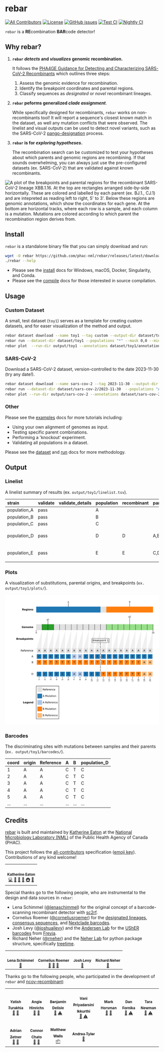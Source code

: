 # rebar

[![All Contributors](https://img.shields.io/badge/all_contributors-11-orange.svg?style=flat-square)](#credits)
[![License](https://img.shields.io/badge/License-Apache_2.0-blue.svg)](https://github.com/phac-nml/rebar/blob/master/LICENSE)
[![GitHub issues](https://img.shields.io/github/issues/phac-nml/rebar.svg)](https://github.com/phac-nml/rebar/issues)
[![Test CI](https://github.com/phac-nml/rebar/actions/workflows/test.yaml/badge.svg)](https://github.com/phac-nml/rebar/actions/workflows/test.yaml)
[![Nightly CI](https://github.com/phac-nml/rebar/actions/workflows/nightly.yaml/badge.svg)](https://github.com/phac-nml/rebar/actions/workflows/nightly.yaml)

`rebar` is a **RE**combination **BAR**code detector!

## Why rebar?

1. **`rebar` _detects_ and _visualizes_ genomic recombination.**

    It follows the [PHA4GE Guidance for Detecting and Characterizing SARS-CoV-2 Recombinants](https://github.com/pha4ge/pipeline-resources/blob/main/docs/sc2-recombinants.md) which outlines three steps:

    1. Assess the genomic evidence for recombination.
    1. Identify the breakpoint coordinates and parental regions.
    1. Classify sequences as _designated_ or _novel_ recombinant lineages.

1. **`rebar` peforms generalized _clade assignment_**.

    While specifically designed for recombinants, `rebar` works on non-recombinants tool! It will report a sequence's closest known match in the dataset, as well any mutation conflicts that were observed. The linelist and visual outputs can be used to detect novel variants, such as the SARS-CoV-2 [pango-designation](https://github.com/cov-lineages/pango-designation/issues) process.

1. **`rebar` is for _exploring hypotheses_.**

    The recombination search can be customized to test your hypotheses about which parents and genomic regions are recombining. If that sounds overwhelming, you can always just use the pre-configured datasets (ex. SARS-CoV-2) that are validated against known recombinants.

![A plot of the breakpoints and parental regions for the recombinant SARS-CoV-2 lineage XBB.1.16. At the top are rectangles arranged side-by-side horizontally. These are colored and labelled by each parent (ex. BJ.1., CJ.1) and are intepreted as reading left to right, 5' to 3'. Below these regions are genomic annotations, which show the coordinates for each gene. At the bottom are horizontal tracks, where each row is a sample, and each column is a mutation. Mutations are colored according to which parent the recombination region derives from.](assets/images/XBB_BJ.1_CJ.1_22897-22941.png)

## Install

`rebar` is a standalone binary file that you can simply download and run:

```bash
wget -O rebar https://github.com/phac-nml/rebar/releases/latest/download/rebar-x86_64-unknown-linux-musl
./rebar --help
```

- Please see the [install](docs/install.md) docs for Windows, macOS, Docker, Singularity, and Conda.
- Please see the [compile](docs/compile.md) docs for those interested in source compilation.

## Usage

### Custom Dataset

A small, test dataset (`toy1`) serves as a template for creating custom datasets, and for easer visualization of the method and output.

```bash
rebar dataset download --name toy1 --tag custom --output-dir dataset/toy1
rebar run --dataset-dir dataset/toy1 --populations "*" --mask 0,0 --min-length 3 --output-dir output/toy1
rebar plot  --run-dir output/toy1 --annotations dataset/toy1/annotations.tsv
```

### SARS-CoV-2

Download a SARS-CoV-2 dataset, version-controlled to the date 2023-11-30 (try any date!).

```bash
rebar dataset download --name sars-cov-2 --tag 2023-11-30 --output-dir dataset/sars-cov-2/2023-11-30
rebar run --dataset-dir dataset/sars-cov-2/2023-11-30  --populations "AY.4.2*,BA.5.2,XBC.1.6*,XBB.1.5.1,XBL" --output-dir output/sars-cov-2
rebar plot --run-dir output/sars-cov-2 --annotations dataset/sars-cov-2/2023-11-30/annotations.tsv
```

### Other

Please see the [examples](docs/examples.md) docs for more tutorials including:

- Using your own alignment of genomes as input.
- Testing specific parent combinations.
- Performing a 'knockout' experiment.
- Validating all populations in a dataset.

Please see the [dataset](docs/dataset.md) and [run](docs/run.md) docs for more methodology.

## Output

### Linelist

A linelist summary of results (ex. `output/toy1/linelist.tsv`).

|strain      |validate|validate_details|population|recombinant|parents|breakpoints|edge_case|unique_key |regions         |genome_length|dataset_name|dataset_tag|cli_version|
|:-----------|:-------|:---------------|:---------|:----------|:------|:----------|:--------|:----------|:---------------|:------------|:-----------|:----------|:----------|
|population_A|pass    |                |A         |           |       |           |false    |           |                |20           |toy1        |custom     |0.2.0      |
|population_B|pass    |                |B         |           |       |           |false    |           |                |20           |toy1        |custom     |0.2.0      |
|population_C|pass    |                |C         |           |       |           |false    |           |                |20           |toy1        |custom     |0.2.0      |
|population_D|pass    |                |D         |D          |A,B    |12-12      |false    |D_A_B_12-12|1-11\|A,12-20\|B|20           |toy1        |custom     |0.2.0      |
|population_E|pass    |                |E         |E          |C,D    |4-4        |false    |E_C_D_4-4  |1-3\|C,4-20\|D  |20           |toy1        |custom     |0.2.0      |

### Plots

A visualization of substitutions, parental origins, and breakpoints (`ex. output/toy1/plots/`).

![rebar plot of population D in dataset toy1](assets/images/toy1_D_default.png)

### Barcodes

The discriminating sites with mutations between samples and their parents (`ex. output/toy1/barcodes/`).

|coord|origin|Reference|A  |B  |population_D|
|:----|:-----|:--------|:--|:--|:-----------|
|1    |A     |A        |C  |T  |C           |
|2    |A     |A        |C  |T  |C           |
|3    |A     |A        |C  |T  |C           |
|4    |A     |A        |C  |T  |C           |
|5    |A     |A        |C  |T  |C           |
|...    |...     |...       |...  |...  |...           |

## Credits

[rebar](https://github.com/phac-nml/rebar) is built and maintained by [Katherine Eaton](https://ktmeaton.github.io/) at the [National Microbiology Laboratory (NML)](https://github.com/phac-nml) of the Public Health Agency of Canada (PHAC).

This project follows the [all-contributors](https://github.com/all-contributors/all-contributors) specification ([emoji key](https://allcontributors.org/docs/en/emoji-key)). Contributions of any kind welcome!

<table>
  <tr>
    <td align="center"><a href="https://ktmeaton.github.io"><img src="https://s.gravatar.com/avatar/0b9dc28b3e64b59f5ce01e809d214a4e?s=80" width="100px;" alt=""/><br /><sub><b>Katherine Eaton</b></sub></a><br /><a href="https://github.com/phac-nml/rebar/commits?author=ktmeaton" title="Code">💻</a> <a href="https://github.com/phac-nml/rebar/commits?author=ktmeaton" title="Documentation">📖</a> <a href="#design-ktmeaton" title="Design">🎨</a> <a href="#ideas-ktmeaton" title="Ideas, Planning, & Feedback">🤔</a> <a href="#infra-ktmeaton" title="Infrastructure (Hosting, Build-Tools, etc)">🚇</a> <a href="#maintenance-ktmeaton" title="Maintenance">🚧</a></td>
  </tr>
</table>

Special thanks go to the following people, who are instrumental to the design and data sources in `rebar`:

- Lena Schimmel ([@lenaschimmel](https://github.com/lenaschimmel)) for the original concept of a barcode-scanning recombinant detector with [sc2rf](https://github.com/lenaschimmel/sc2rf).
- Cornelius Roemer ([@corneliusroemer](https://github.com/corneliusroemer)) for the [designated lineages](https://github.com/cov-lineages/pango-designation), [consensus sequences](https://github.com/yatisht/usher), and [Nextclade barcodes](https://raw.githubusercontent.com/corneliusroemer/pango-sequences/main/data/pango-consensus-sequences_summary.json).
- Josh Levy ([@joshuailevy](https://github.com/andersen-lab/Freyja-data)) and the [Andersen Lab](https://github.com/andersen-lab) for the [UShER barcodes](https://github.com/yatisht/usher) from [Freyja](https://github.com/andersen-lab/Freyja).
- Richard Neher ([@rneher](https://github.com/rneher)) and the [Neher Lab](https://github.com/neherlab) for python package structure, specifically [treetime](https://github.com/neherlab/treetime).

<table>
  <tr>
    <td align="center">
      <a href="https://github.com/lenaschimmel"><img src="https://avatars.githubusercontent.com/u/1325019?v=4&s=100" width="100px;" alt=""/>
        <br />
        <sub><b>Lena Schimmel</b></sub>
      </a>
      <br />
      <a href="https://github.com/lenaschimmel/sc2rf" title="Ideas: sc2rf">🤔</a>
    </td>
    <td align="center">
      <a href="https://github.com/corneliusroemer">
        <img src="https://avatars.githubusercontent.com/u/25161793?v=4&s=100" width="100px;" alt=""/>
        <br />
        <sub><b>Cornelius Roemer</b></sub>
      </a>
      <br />
      <a href="https://github.com/cov-lineages/pango-designation" title="Data: Lineage Designations">🔣</a>
      <a href="https://github.com/corneliusroemer/pango-sequences" title="Data: Consensus Sequences">🔣</a>
      <a href="https://github.com/corneliusroemer/pango-sequences" title="Data: Nextclade Barcodes">🔣</a>
    </td>
    <td align="center">
      <a href="https://github.com/joshuailevy">
      <img src="https://avatars.githubusercontent.com/u/19437463?v=4&s=100" width="100px;" alt=""/>
        <br />
        <sub><b>Josh Levy</b></sub>
      </a>
      <br />
      <a href="https://github.com/andersen-lab/Freyja-data" title="Data: UShER Barcodes">🔣</a>
    </td>
    <td align="center">
      <a href="https://github.com/rneher">
      <img src="https://avatars.githubusercontent.com/u/8379168?v=4&s=100" width="100px;" alt=""/>
        <br />
        <sub><b>Richard Neher</b></sub>
      </a>
      <br />
      <a href="https://github.com/neherlab/treetime" title="Ideas: Treetime">🤔</a>
    </td>  
  </tr>
</table>

Thanks go to the following people, who participated in the development of `rebar` and [ncov-recombinant](https://github.com/ktmeaton/ncov-recombinant):

<table>
  <tr>
    <td align="center">
      <a href="https://github.com/yatisht"><img src="https://avatars.githubusercontent.com/u/34664884?v=4s=100" width="100px;" alt=""/>
        <br />
        <sub><b>Yatish Turakhia</b></sub>
      </a>
      <br />
      <a href="https://github.com/yatisht/usher" title="Data: UShER">🔣</a>
      <a href="https://github.com/yatisht/usher" title="Ideas: UShER">🤔</a>
    </td>
    <td align="center">
      <a href="https://github.com/AngieHinrichs"><img src="https://avatars.githubusercontent.com/u/186983?v=4?v=4s=100" width="100px;" alt=""/>
        <br />
        <sub><b>Angie Hinrichs</b></sub>
      </a>
      <br />
      <a href="https://github.com/yatisht/usher" title="Data: UShER">🔣</a>
      <a href="https://github.com/yatisht/usher" title="Ideas: UShER">🤔</a>
    </td>
    <td align="center"><a href="https://www.inspq.qc.ca/en/auteurs/2629/all"><img src="https://i1.rgstatic.net/ii/profile.image/278724097396748-1443464411327_Q128/Benjamin-Delisle.jpg?s=100" width="100px;" alt=""/><br /><sub><b>Benjamin Delisle</b></sub></a><br /><a href="https://github.com/phac-nml/rebar/issues?q=author%3Abenjamindeslisle" title="Bug reports">🐛</a> <a href="https://github.com/phac-nml/rebar/commits?author=benjamindeslisle" title="Tests">⚠️</a></td>  
    <td align="center"><a href="https://ca.linkedin.com/in/dr-vani-priyadarsini-ikkurti-4a2ab676"><img src="https://media-exp1.licdn.com/dms/image/C5603AQHaG8Xx4QLXSQ/profile-displayphoto-shrink_200_200/0/1569339145568?e=2147483647&v=beta&t=3WrvCciW-x8J3Aw4JHGrWOpuqiikrrGV2KsDaISnHIw" width="100px;" alt=""/><br /><sub><b>Vani Priyadarsini Ikkurthi</b></sub></a><br /><a href="https://github.com/phac-nml/rebar/issues?q=author%3Avanipriyadarsiniikkurthi" title="Bug reports">🐛</a> <a href="https://github.com/phac-nml/rebar/commits?author=vanipriyadarsiniikkurthi" title="Tests">⚠️</a></td>
    <td align="center"><a href="https://ca.linkedin.com/in/mark-horsman-52a14740"><img src="https://ui-avatars.com/api/?name=Mark+Horsman?s=100" width="100px;" alt=""/><br /><sub><b>Mark Horsman</b></sub></a><br /><a href="#ideas-markhorsman" title="Ideas, Planning, & Feedback">🤔</a> <a href="#design-markhorsman" title="Design">🎨</a></td>
    <td align="center"><a href="https://github.com/dfornika"><img src="https://avatars.githubusercontent.com/u/145659?v=4?s=100" width="100px;" alt=""/><br /><sub><b>Dan Fornika</b></sub></a><br /><a href="#ideas-dfornika" title="Ideas, Planning, & Feedback">🤔</a> <a href="https://github.com/phac-nml/rebar/commits?author=dfornika" title="Tests">⚠️</a></td>
    <td align="center"><img src="https://ui-avatars.com/api/?name=Tara+Newman?s=100" width="100px;" alt=""/><br /><sub><b>Tara Newman</b></sub><br /><a href="#ideas-TaraNewman" title="Ideas, Planning, & Feedback">🤔</a> <a href="https://github.com/phac-nml/rebar/commits?author=TaraNewman" title="Tests">⚠️</a></td>  
  </tr>
    <td align="center">
      <a href="https://github.com/TheZetner"><img src="https://avatars.githubusercontent.com/u/11616351?v=4s=100" width="100px;" alt=""/>
        <br />
        <sub><b>Adrian Zetner</b></sub>
      </a>
      <br />
      <a href="" title="Code Review">🔣</a>
      <a href="r" title="Ideas">🤔</a>
    </td>
    <td align="center">
      <a href="https://github.com/ConnorChato"><img src="https://avatars.githubusercontent.com/u/24962136?v=4?s=100" width="100px;" alt=""/>
        <br />
        <sub><b>Connor Chato</b></sub>
      </a>
      <br />
      <a href="" title="Code Review">🔣</a>
      <a href="r" title="Ideas">🤔</a>
    </td>
    <td align="center">
      <a href="https://github.com/mattheww95"><img src="https://avatars.githubusercontent.com/u/76452933?v=4?s=100" width="100px;" alt=""/>
        <br />
        <sub><b>Matthew Wells</b></sub>
      </a>
      <br />
      <a href="r" title="Cross-Platoform Compilation">📦</a>
    </td>  
    <td align="center">
      <a href="https://github.com/AndreaTy"><img src="https://ui-avatars.com/api/?name=AndreaTyler?s=100" width="100px;" alt=""/>
        <br />
        <sub><b>Andrea Tyler</b></sub>
      </a>
      <br />
      <a href="" title="Code Review">🔣</a>
    </td>
  <tr>

  </tr>
</table>
